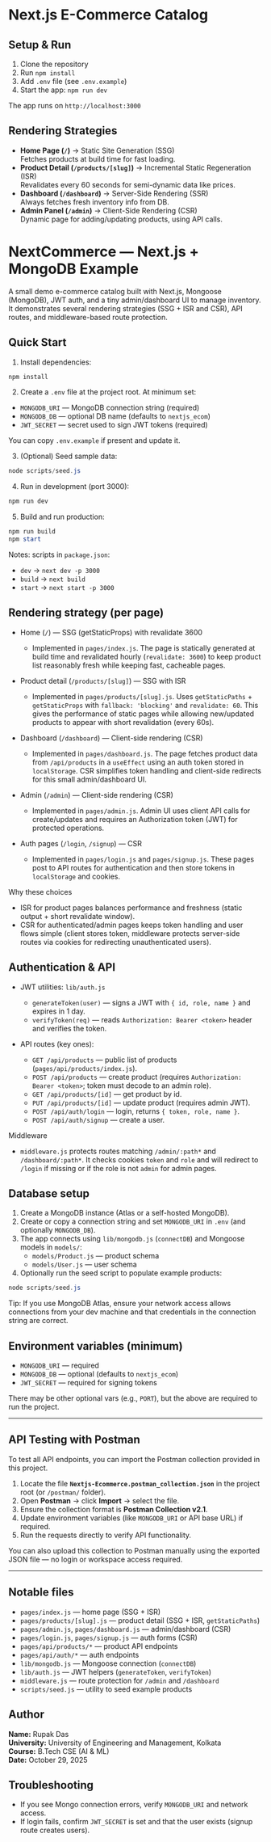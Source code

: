 # Next.js E-Commerce Catalog

## Setup & Run
1. Clone the repository
2. Run `npm install`
3. Add `.env` file (see `.env.example`)
4. Start the app:  `npm run dev`


The app runs on `http://localhost:3000`

## Rendering Strategies
- **Home Page (`/`)** → Static Site Generation (SSG)  
Fetches products at build time for fast loading.
- **Product Detail (`/products/[slug]`)** → Incremental Static Regeneration (ISR)  
Revalidates every 60 seconds for semi-dynamic data like prices.
- **Dashboard (`/dashboard`)** → Server-Side Rendering (SSR)  
Always fetches fresh inventory info from DB.
- **Admin Panel (`/admin`)** → Client-Side Rendering (CSR)  
Dynamic page for adding/updating products, using API calls.


# NextCommerce — Next.js + MongoDB Example

A small demo e-commerce catalog built with Next.js, Mongoose (MongoDB), JWT auth, and a tiny admin/dashboard UI to manage inventory. It demonstrates several rendering strategies (SSG + ISR and CSR), API routes, and middleware-based route protection.

## Quick Start

1. Install dependencies:
```powershell
npm install
```

2. Create a `.env` file at the project root. At minimum set:
- `MONGODB_URI` — MongoDB connection string (required)
- `MONGODB_DB` — optional DB name (defaults to `nextjs_ecom`)
- `JWT_SECRET` — secret used to sign JWT tokens (required)

You can copy `.env.example` if present and update it.

3. (Optional) Seed sample data:
```powershell
node scripts/seed.js
```

4. Run in development (port 3000):
```powershell
npm run dev
```

5. Build and run production:
```powershell
npm run build
npm start
```

Notes: scripts in `package.json`:
- `dev` → `next dev -p 3000`
- `build` → `next build`
- `start` → `next start -p 3000`

## Rendering strategy (per page)

- Home (`/`) — SSG (getStaticProps) with revalidate 3600
	- Implemented in `pages/index.js`. The page is statically generated at build time and revalidated hourly (`revalidate: 3600`) to keep product list reasonably fresh while keeping fast, cacheable pages.

- Product detail (`/products/[slug]`) — SSG with ISR
	- Implemented in `pages/products/[slug].js`. Uses `getStaticPaths` + `getStaticProps` with `fallback: 'blocking'` and `revalidate: 60`. This gives the performance of static pages while allowing new/updated products to appear with short revalidation (every 60s).

- Dashboard (`/dashboard`) — Client-side rendering (CSR)
	- Implemented in `pages/dashboard.js`. The page fetches product data from `/api/products` in a `useEffect` using an auth token stored in `localStorage`. CSR simplifies token handling and client-side redirects for this small admin/dashboard UI.

- Admin (`/admin`) — Client-side rendering (CSR)
	- Implemented in `pages/admin.js`. Admin UI uses client API calls for create/updates and requires an Authorization token (JWT) for protected operations.

- Auth pages (`/login`, `/signup`) — CSR
	- Implemented in `pages/login.js` and `pages/signup.js`. These pages post to API routes for authentication and then store tokens in `localStorage` and cookies.

Why these choices
- ISR for product pages balances performance and freshness (static output + short revalidate window).
- CSR for authenticated/admin pages keeps token handling and user flows simple (client stores token, middleware protects server-side routes via cookies for redirecting unauthenticated users).

## Authentication & API

- JWT utilities: `lib/auth.js`
	- `generateToken(user)` — signs a JWT with `{ id, role, name }` and expires in 1 day.
	- `verifyToken(req)` — reads `Authorization: Bearer <token>` header and verifies the token.

- API routes (key ones):
	- `GET /api/products` — public list of products (`pages/api/products/index.js`).
	- `POST /api/products` — create product (requires `Authorization: Bearer <token>`; token must decode to an admin role).
	- `GET /api/products/[id]` — get product by id.
	- `PUT /api/products/[id]` — update product (requires admin JWT).
	- `POST /api/auth/login` — login, returns `{ token, role, name }`.
	- `POST /api/auth/signup` — create a user.

Middleware
- `middleware.js` protects routes matching `/admin/:path*` and `/dashboard/:path*`. It checks cookies `token` and `role` and will redirect to `/login` if missing or if the role is not `admin` for admin pages.

## Database setup

1. Create a MongoDB instance (Atlas or a self-hosted MongoDB).
2. Create or copy a connection string and set `MONGODB_URI` in `.env` (and optionally `MONGODB_DB`).
3. The app connects using `lib/mongodb.js` (`connectDB`) and Mongoose models in `models/`:
	 - `models/Product.js` — product schema
	 - `models/User.js` — user schema
4. Optionally run the seed script to populate example products:
```powershell
node scripts/seed.js
```

Tip: If you use MongoDB Atlas, ensure your network access allows connections from your dev machine and that credentials in the connection string are correct.

## Environment variables (minimum)

- `MONGODB_URI` — required
- `MONGODB_DB` — optional (defaults to `nextjs_ecom`)
- `JWT_SECRET` — required for signing tokens

There may be other optional vars (e.g., `PORT`), but the above are required to run the project.

---

## API Testing with Postman

To test all API endpoints, you can import the Postman collection provided in this project.

1. Locate the file **`Nextjs-Ecommerce.postman_collection.json`** in the project root (or `/postman/` folder).  
2. Open **Postman** → click **Import** → select the file.  
3. Ensure the collection format is **Postman Collection v2.1**.  
4. Update environment variables (like `MONGODB_URI` or API base URL) if required.  
5. Run the requests directly to verify API functionality.

You can also upload this collection to Postman manually using the exported JSON file — no login or workspace access required.

---


## Notable files

- `pages/index.js` — home page (SSG + ISR)
- `pages/products/[slug].js` — product detail (SSG + ISR, `getStaticPaths`)
- `pages/admin.js`, `pages/dashboard.js` — admin/dashboard (CSR)
- `pages/login.js`, `pages/signup.js` — auth forms (CSR)
- `pages/api/products/*` — product API endpoints
- `pages/api/auth/*` — auth endpoints
- `lib/mongodb.js` — Mongoose connection (`connectDB`)
- `lib/auth.js` — JWT helpers (`generateToken`, `verifyToken`)
- `middleware.js` — route protection for `/admin` and `/dashboard`
- `scripts/seed.js` — utility to seed example products

## Author

**Name:** Rupak Das  
**University:** University of Engineering and Management, Kolkata  
**Course:** B.Tech CSE (AI & ML)  
**Date:** October 29, 2025


## Troubleshooting

- If you see Mongo connection errors, verify `MONGODB_URI` and network access.
- If login fails, confirm `JWT_SECRET` is set and that the user exists (signup route creates users).

